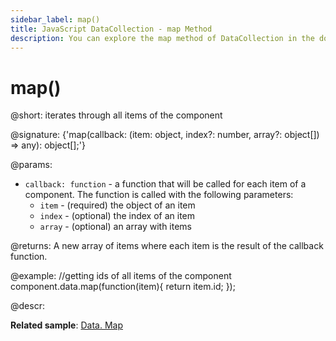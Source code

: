 ```yaml
---
sidebar_label: map()
title: JavaScript DataCollection - map Method 
description: You can explore the map method of DataCollection in the documentation of the DHTMLX JavaScript UI library. Browse developer guides and API reference, try out code examples and live demos, and download a free 30-day evaluation version of DHTMLX Suite.
---
```


# map()

@short: iterates through all items of the component

@signature: {'map(callback: (item: object, index?: number, array?: object[]) => any): object[];'}

@params:
- `callback: function` - a function that will be called for each item of a component. The function is called with the following parameters:
    - `item` - (required) the object of an item
    - `index` - (optional) the index of an item
    - `array` - (optional) an array with items

@returns:
A new array of items where each item is the result of the callback function.

@example:
//getting ids of all items of the component
component.data.map(function(item){
    return item.id;
});

@descr:

**Related sample**: [Data. Map](https://snippet.dhtmlx.com/louctp61)
